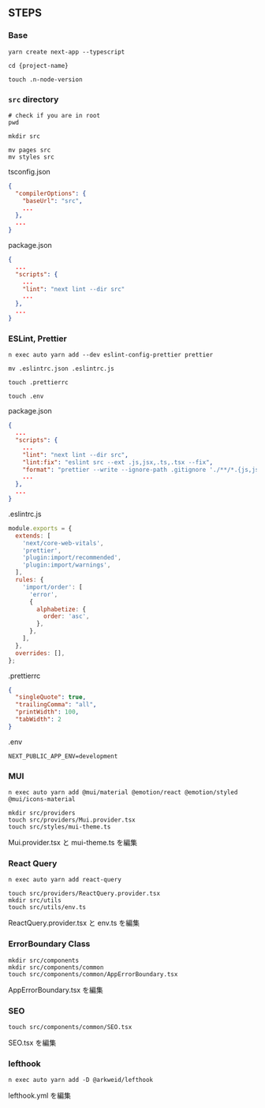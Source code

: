 ## STEPS

### Base

```shell
yarn create next-app --typescript

cd {project-name}

touch .n-node-version
```

### `src` directory

```shell
# check if you are in root
pwd

mkdir src

mv pages src
mv styles src
```

tsconfig.json
```json
{
  "compilerOptions": {
    "baseUrl": "src",
    ...
  },
  ...
}
```

package.json
```json
{
  ...
  "scripts": {
    ...
    "lint": "next lint --dir src"
    ...
  },
  ...
}
```

### ESLint, Prettier

```shell
n exec auto yarn add --dev eslint-config-prettier prettier

mv .eslintrc.json .eslintrc.js

touch .prettierrc

touch .env
```

package.json
```json
{
  ...
  "scripts": {
    ...
    "lint": "next lint --dir src",
    "lint:fix": "eslint src --ext .js,jsx,.ts,.tsx --fix",
    "format": "prettier --write --ignore-path .gitignore './**/*.{js,jsx,ts,tsx,json,css}'"
    ...
  },
  ...
}
```

.eslintrc.js
```javascript
module.exports = {
  extends: [
    'next/core-web-vitals',
    'prettier',
    'plugin:import/recommended',
    'plugin:import/warnings',
  ],
  rules: {
    'import/order': [
      'error',
      {
        alphabetize: {
          order: 'asc',
        },
      },
    ],
  },
  overrides: [],
};
```

.prettierrc
```json
{
  "singleQuote": true,
  "trailingComma": "all",
  "printWidth": 100,
  "tabWidth": 2
}
```

.env
```dotenv
NEXT_PUBLIC_APP_ENV=development
```

### MUI

```shell
n exec auto yarn add @mui/material @emotion/react @emotion/styled @mui/icons-material

mkdir src/providers
touch src/providers/Mui.provider.tsx
touch src/styles/mui-theme.ts
```

Mui.provider.tsx と mui-theme.ts を編集

### React Query

```shell
n exec auto yarn add react-query

touch src/providers/ReactQuery.provider.tsx
mkdir src/utils
touch src/utils/env.ts
```

ReactQuery.provider.tsx と env.ts を編集

### ErrorBoundary Class

```shell
mkdir src/components
mkdir src/components/common
touch src/components/common/AppErrorBoundary.tsx
```

AppErrorBoundary.tsx を編集

### SEO

```shell
touch src/components/common/SEO.tsx
```

SEO.tsx を編集

### lefthook

```shell
n exec auto yarn add -D @arkweid/lefthook
```

lefthook.yml を編集
